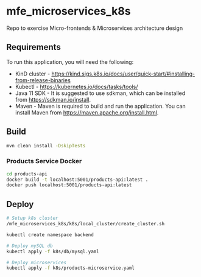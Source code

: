 # mfe_microservices_k8s
Repo to exercise Micro-frontends &amp; Microservices architecture design

## Requirements

To run this application, you will need the following:

- KinD cluster - https://kind.sigs.k8s.io/docs/user/quick-start/#installing-from-release-binaries
- Kubectl - https://kubernetes.io/docs/tasks/tools/
- Java 11 SDK - It is suggested to use sdkman, which can be installed from https://sdkman.io/install.
- Maven - Maven is required to build and run the application. You can install Maven from https://maven.apache.org/install.html.

## Build

```bash
mvn clean install -DskipTests
```


### Products Service Docker
```bash
cd products-api
docker build -t localhost:5001/products-api:latest .
docker push localhost:5001/products-api:latest
```

## Deploy
```bash
# Setup k8s cluster
/mfe_microservices_k8s/k8s/local_cluster/create_cluster.sh

kubectl create namespace backend

# Deploy mySQL db
kubectl apply -f k8s/db/mysql.yaml

# Deploy microservices
kubectl apply -f k8s/products-microservice.yaml
```